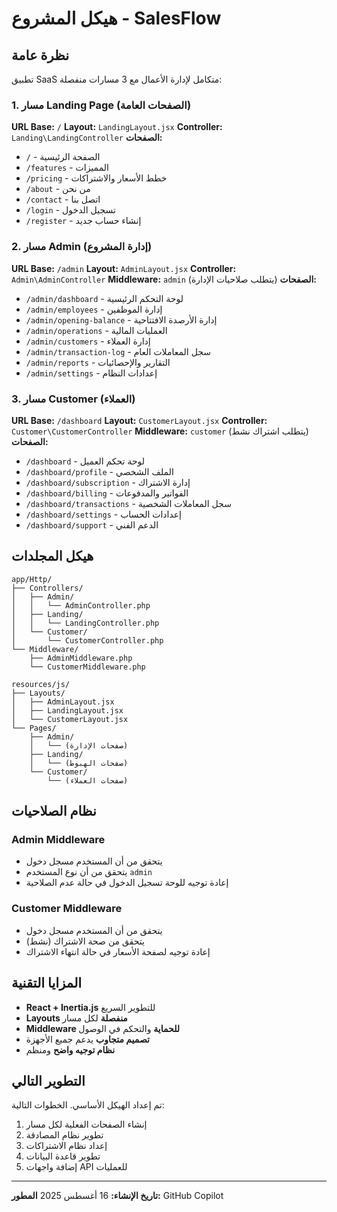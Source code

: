 # هيكل المشروع - SalesFlow

## نظرة عامة
تطبيق SaaS متكامل لإدارة الأعمال مع 3 مسارات منفصلة:

### 1. مسار Landing Page (الصفحات العامة)
**URL Base:** `/`
**Layout:** `LandingLayout.jsx`
**Controller:** `Landing\LandingController`
**الصفحات:**
- `/` - الصفحة الرئيسية
- `/features` - المميزات
- `/pricing` - خطط الأسعار والاشتراكات
- `/about` - من نحن
- `/contact` - اتصل بنا
- `/login` - تسجيل الدخول
- `/register` - إنشاء حساب جديد

### 2. مسار Admin (إدارة المشروع)
**URL Base:** `/admin`
**Layout:** `AdminLayout.jsx`
**Controller:** `Admin\AdminController`
**Middleware:** `admin` (يتطلب صلاحيات الإدارة)
**الصفحات:**
- `/admin/dashboard` - لوحة التحكم الرئيسية
- `/admin/employees` - إدارة الموظفين
- `/admin/opening-balance` - إدارة الأرصدة الافتتاحية
- `/admin/operations` - العمليات المالية
- `/admin/customers` - إدارة العملاء
- `/admin/transaction-log` - سجل المعاملات العام
- `/admin/reports` - التقارير والإحصائيات
- `/admin/settings` - إعدادات النظام

### 3. مسار Customer (العملاء)
**URL Base:** `/dashboard`
**Layout:** `CustomerLayout.jsx`
**Controller:** `Customer\CustomerController`
**Middleware:** `customer` (يتطلب اشتراك نشط)
**الصفحات:**
- `/dashboard` - لوحة تحكم العميل
- `/dashboard/profile` - الملف الشخصي
- `/dashboard/subscription` - إدارة الاشتراك
- `/dashboard/billing` - الفواتير والمدفوعات
- `/dashboard/transactions` - سجل المعاملات الشخصية
- `/dashboard/settings` - إعدادات الحساب
- `/dashboard/support` - الدعم الفني

## هيكل المجلدات
```
app/Http/
├── Controllers/
│   ├── Admin/
│   │   └── AdminController.php
│   ├── Landing/
│   │   └── LandingController.php
│   └── Customer/
│       └── CustomerController.php
└── Middleware/
    ├── AdminMiddleware.php
    └── CustomerMiddleware.php

resources/js/
├── Layouts/
│   ├── AdminLayout.jsx
│   ├── LandingLayout.jsx
│   └── CustomerLayout.jsx
└── Pages/
    ├── Admin/
    │   └── (صفحات الإدارة)
    ├── Landing/
    │   └── (صفحات الهبوط)
    └── Customer/
        └── (صفحات العملاء)
```

## نظام الصلاحيات

### Admin Middleware
- يتحقق من أن المستخدم مسجل دخول
- يتحقق من أن نوع المستخدم `admin`
- إعادة توجيه للوحة تسجيل الدخول في حالة عدم الصلاحية

### Customer Middleware
- يتحقق من أن المستخدم مسجل دخول
- يتحقق من صحة الاشتراك (نشط)
- إعادة توجيه لصفحة الأسعار في حالة انتهاء الاشتراك

## المزايا التقنية
- **React + Inertia.js** للتطوير السريع
- **Layouts منفصلة** لكل مسار
- **Middleware للحماية** والتحكم في الوصول
- **تصميم متجاوب** يدعم جميع الأجهزة
- **نظام توجيه واضح** ومنظم

## التطوير التالي
تم إعداد الهيكل الأساسي. الخطوات التالية:
1. إنشاء الصفحات الفعلية لكل مسار
2. تطوير نظام المصادقة
3. إعداد نظام الاشتراكات
4. تطوير قاعدة البيانات
5. إضافة واجهات API للعمليات

---
**تاريخ الإنشاء:** 16 أغسطس 2025
**المطور:** GitHub Copilot
